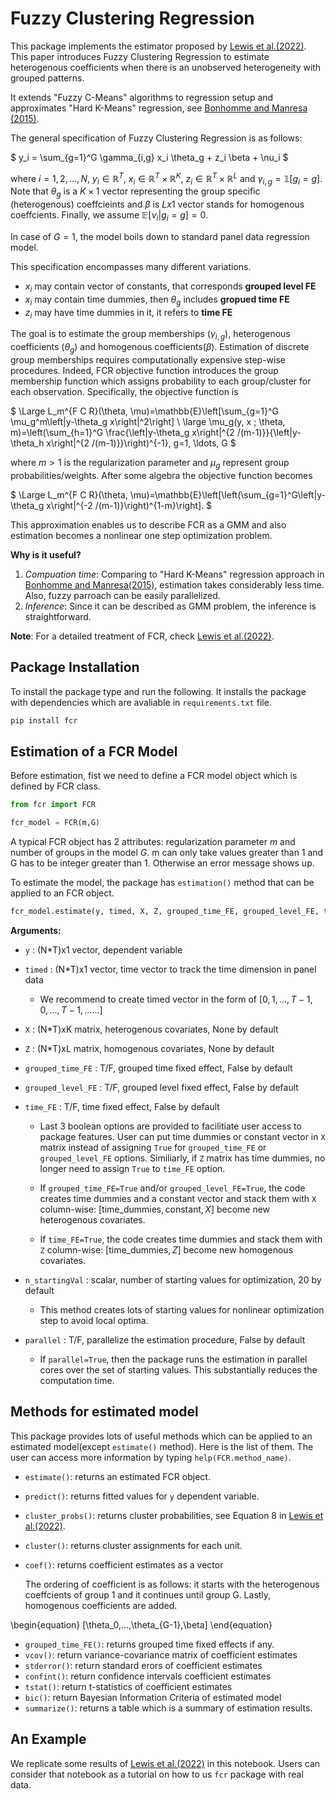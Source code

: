 # Fuzzy Clustering Regression

This package implements the estimator proposed by [Lewis et al.(2022)](https://drive.google.com/file/d/1U_MJHtJcB7H1Edv3xceilU_HJoxhLssP/view). This paper introduces Fuzzy Clustering Regression to estimate heterogenous coefficients when there is an unobserved heterogeneity with grouped patterns.

It extends "Fuzzy C-Means" algorithms to regression setup and approximates "Hard K-Means" regression, see [Bonhomme and Manresa (2015)](https://onlinelibrary.wiley.com/doi/abs/10.3982/ECTA11319).

The general specification of Fuzzy Clustering Regression is as follows:

$
y_i  = \sum_{g=1}^G \gamma_{i,g} x_i \theta_g +  z_i \beta + \nu_i
$

where $i=1,2,...,N$, $y_i \in \mathbb{R}^T$, $x_i \in \mathbb{R}^T \times \mathbb{R}^K$, $z_i \in \mathbb{R}^T \times \mathbb{R}^L$ and $\gamma_{i,g} = \mathbb{1}[g_i=g]$. Note that $\theta_g$ is a $K \times 1$ vector representing the group specific (heterogenous) coeffcieints and $\beta$ is $Lx1$ vector stands for homogenous coeffcients. Finally, we assume $\mathbb{E}[\nu_i|g_i=g]=0$.

In case of $G=1$, the model boils down to standard panel data regression model.

This specification encompasses many different variations.

* $x_i$ may contain vector of constants, that corresponds **grouped level FE**
* $x_i$ may contain time dummies, then $\theta_g$ includes **gropued time FE**
* $z_i$ may have time dummies in it, it refers to **time FE**
 
The goal is to estimate the group memberships ($\gamma_{i,g}$), heterogenous coefficients ($\theta_g$) and homogenous coefficients($\beta$). Estimation of discrete group memberships requires computationally expensive step-wise procedures. Indeed, FCR objective function introduces the group membership function which assigns probability to each group/cluster for each observation. Specifically, the objective function is

$
\Large
L_m^{F C R}(\theta, \mu)=\mathbb{E}\left[\sum_{g=1}^G \mu_g^m\left\|y-\theta_g x\right\|^2\right] \\
\large
\mu_g(y, x ; \theta, m)=\left(\sum_{h=1}^G \frac{\left\|y-\theta_g x\right\|^{2 /(m-1)}}{\left\|y-\theta_h x\right\|^{2 /(m-1)}}\right)^{-1}, g=1, \ldots, G
$

where $m>1$ is the regularization parameter and $\mu_g$ represent group probabilities/weights. After some algebra the objective function becomes 

$
\Large
L_m^{F C R}(\theta, \mu)=\mathbb{E}\left[\left(\sum_{g=1}^G\left\|y-\theta_g x\right\|^{-2 /(m-1)}\right)^{1-m}\right].
$

This approximation enables us to describe FCR as a GMM and also estimation becomes a nonlinear one step optimization problem.

**Why is it useful?**
1. *Compuation time*: Comparing to "Hard K-Means" regression approach in [Bonhomme and Manresa(2015)](https://onlinelibrary.wiley.com/doi/abs/10.3982/ECTA11319), estimation takes considerably less time. Also, fuzzy parroach can be easily parallelized. 
2. *Inference*: Since it can be described as GMM problem, the inference is straightforward.

**Note**: For a detailed treatment of FCR, check [Lewis et al.(2022)](https://drive.google.com/file/d/1U_MJHtJcB7H1Edv3xceilU_HJoxhLssP/view).

## Package Installation

To install the package type and run the following. It installs the package with dependencies which are avaliable in `requirements.txt` file. 


```python
pip install fcr
```

## Estimation of a FCR Model

Before estimation, fist we need to define a FCR model object which is defined by FCR class. 


```python
from fcr import FCR

fcr_model = FCR(m,G)
```

A typical FCR object has 2 attributes: regularization parameter $m$ and number of groups in the model $G$. m can only take values greater than 1 and G has to be integer greater than 1. Otherwise an error message shows up.

To estimate the model, the package has `estimation()` method that can be applied to an FCR object.


```python
fcr_model.estimate(y, timed, X, Z, grouped_time_FE, grouped_level_FE, time_FE, parallel, n_startingVal)
```

**Arguments:**
* `y`                : (N*T)x1 vector, dependent variable
* `timed`            : (N*T)x1 vector, time vector to track the time dimension in panel data

    - We recommend to create timed vector in the form of $[0,1,...,T-1,0,...,T-1,......]$
    
* `X`                : (N*T)xK matrix, heterogenous covariates, None by default
* `Z`                : (N*T)xL matrix, homogenous covariates, None by default
* `grouped_time_FE`  : T/F, grouped time fixed effect, False by default
* `grouped_level_FE` : T/F, grouped level fixed effect, False by default
* `time_FE`          : T/F, time fixed effect, False by default
    
    - Last 3 boolean options are provided to facilitiate user access to package features. User can put time dummies or constant vector in `X` matrix instead of assigning `True` for `grouped_time_FE` or `grouped_level_FE` options. Similiarly, if `Z` matrix has time dummies, no longer need to assign `True` to `time_FE` option.
    
    - If `grouped_time_FE=True` and/or `grouped_level_FE=True`, the code creates time dummies and a constant vector and stack them with `X` column-wise: $[\text{time_dummies}, \text{constant}, X]$ become new heterogenous covariates.
    
    - If `time_FE=True`, the code creates time dummies and stack them with `Z` column-wise: $[\text{time_dummies}, Z]$ become new homogenous covariates.

* `n_startingVal`    : scalar, number of starting values for optimization, 20 by default
    
    - This method creates lots of starting values for nonlinear optimization step to avoid local optima.
    
* `parallel`         : T/F, parallelize the estimation procedure, False by default

    - If `parallel=True`, then the package runs the estimation in parallel cores over the set of starting values. This substantially reduces the computation time.

## Methods for estimated model
This package provides lots of useful methods which can be applied to an estimated model(except `estimate()` method). Here is the list of them. The user can access more information by typing `help(FCR.method_name)`.
* `estimate()`: returns an estimated FCR object.
* `predict()`: returns fitted values for `y` dependent variable.
* `cluster_probs()`: returns cluster probabilities, see Equation 8 in [Lewis et al.(2022)](https://drive.google.com/file/d/1U_MJHtJcB7H1Edv3xceilU_HJoxhLssP/view).
* `cluster()`: returns cluster assignments for each unit.
* `coef()`: returns coefficient estimates as a vector

    The ordering of coefficient is as follows: it starts with the heterogenous coeffcients of group 1 and it continues until group G. Lastly, homogenous coefficients are added.
    
\begin{equation}
[\theta_0,...,\theta_{G-1},\beta]
\end{equation}
* `grouped_time_FE()`: returns grouped time fixed effects if any.
* `vcov()`: return variance-covariance matrix of coefficient estimates
* `stderror()`: return standard erors of coefficient estimates
* `confint()`: return confidence intervals coefficient estimates
* `tstat()`: return t-statistics of coefficient estimates
* `bic()`: return Bayesian Information Criteria of estimated model
* `summarize()`: returns a table which is a summary of estimation results.

## An Example

We replicate some results of [Lewis et al.(2022)](https://drive.google.com/file/d/1U_MJHtJcB7H1Edv3xceilU_HJoxhLssP/view) in this notebook. Users can consider that notebook as a tutorial on how to us `fcr` package with real data.
